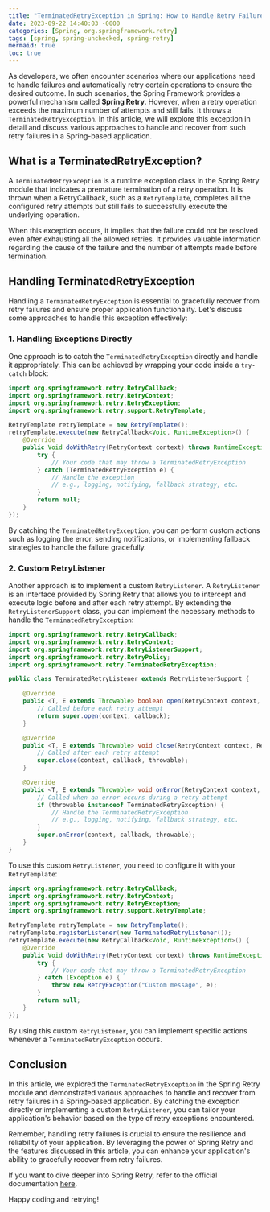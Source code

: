 ```yaml
---
title: "TerminatedRetryException in Spring: How to Handle Retry Failures in Your Application"
date: 2023-09-22 14:40:03 -0000
categories: [Spring, org.springframework.retry]
tags: [spring, spring-unchecked, spring-retry]
mermaid: true
toc: true
---
```



As developers, we often encounter scenarios where our applications need to handle failures and automatically retry certain operations to ensure the desired outcome. In such scenarios, the Spring Framework provides a powerful mechanism called **Spring Retry**. However, when a retry operation exceeds the maximum number of attempts and still fails, it throws a `TerminatedRetryException`. In this article, we will explore this exception in detail and discuss various approaches to handle and recover from such retry failures in a Spring-based application.

## What is a TerminatedRetryException?

A `TerminatedRetryException` is a runtime exception class in the Spring Retry module that indicates a premature termination of a retry operation. It is thrown when a RetryCallback, such as a `RetryTemplate`, completes all the configured retry attempts but still fails to successfully execute the underlying operation.

When this exception occurs, it implies that the failure could not be resolved even after exhausting all the allowed retries. It provides valuable information regarding the cause of the failure and the number of attempts made before termination.

## Handling TerminatedRetryException

Handling a `TerminatedRetryException` is essential to gracefully recover from retry failures and ensure proper application functionality. Let's discuss some approaches to handle this exception effectively:

### 1. Handling Exceptions Directly

One approach is to catch the `TerminatedRetryException` directly and handle it appropriately. This can be achieved by wrapping your code inside a `try-catch` block:

```java
import org.springframework.retry.RetryCallback;
import org.springframework.retry.RetryContext;
import org.springframework.retry.RetryException;
import org.springframework.retry.support.RetryTemplate;

RetryTemplate retryTemplate = new RetryTemplate();
retryTemplate.execute(new RetryCallback<Void, RuntimeException>() {
    @Override
    public Void doWithRetry(RetryContext context) throws RuntimeException {
        try {
            // Your code that may throw a TerminatedRetryException
        } catch (TerminatedRetryException e) {
            // Handle the exception
            // e.g., logging, notifying, fallback strategy, etc.
        }
        return null;
    }
});
```

By catching the `TerminatedRetryException`, you can perform custom actions such as logging the error, sending notifications, or implementing fallback strategies to handle the failure gracefully.

### 2. Custom RetryListener

Another approach is to implement a custom `RetryListener`. A `RetryListener` is an interface provided by Spring Retry that allows you to intercept and execute logic before and after each retry attempt. By extending the `RetryListenerSupport` class, you can implement the necessary methods to handle the `TerminatedRetryException`:

```java
import org.springframework.retry.RetryCallback;
import org.springframework.retry.RetryContext;
import org.springframework.retry.RetryListenerSupport;
import org.springframework.retry.RetryPolicy;
import org.springframework.retry.TerminatedRetryException;

public class TerminatedRetryListener extends RetryListenerSupport {

    @Override
    public <T, E extends Throwable> boolean open(RetryContext context, RetryCallback<T, E> callback) {
        // Called before each retry attempt
        return super.open(context, callback);
    }

    @Override
    public <T, E extends Throwable> void close(RetryContext context, RetryCallback<T, E> callback, Throwable throwable) {
        // Called after each retry attempt
        super.close(context, callback, throwable);
    }

    @Override
    public <T, E extends Throwable> void onError(RetryContext context, RetryCallback<T, E> callback, Throwable throwable) {
        // Called when an error occurs during a retry attempt
        if (throwable instanceof TerminatedRetryException) {
            // Handle the TerminatedRetryException
            // e.g., logging, notifying, fallback strategy, etc.
        }
        super.onError(context, callback, throwable);
    }
}
```

To use this custom `RetryListener`, you need to configure it with your `RetryTemplate`:

```java
import org.springframework.retry.RetryCallback;
import org.springframework.retry.RetryContext;
import org.springframework.retry.RetryException;
import org.springframework.retry.support.RetryTemplate;

RetryTemplate retryTemplate = new RetryTemplate();
retryTemplate.registerListener(new TerminatedRetryListener());
retryTemplate.execute(new RetryCallback<Void, RuntimeException>() {
    @Override
    public Void doWithRetry(RetryContext context) throws RuntimeException {
        try {
            // Your code that may throw a TerminatedRetryException
        } catch (Exception e) {
            throw new RetryException("Custom message", e);
        }
        return null;
    }
});
```

By using this custom `RetryListener`, you can implement specific actions whenever a `TerminatedRetryException` occurs.

## Conclusion

In this article, we explored the `TerminatedRetryException` in the Spring Retry module and demonstrated various approaches to handle and recover from retry failures in a Spring-based application. By catching the exception directly or implementing a custom `RetryListener`, you can tailor your application's behavior based on the type of retry exceptions encountered.

Remember, handling retry failures is crucial to ensure the resilience and reliability of your application. By leveraging the power of Spring Retry and the features discussed in this article, you can enhance your application's ability to gracefully recover from retry failures.

If you want to dive deeper into Spring Retry, refer to the official documentation [here](https://docs.spring.io/spring-batch/docs/current/reference/html/retry.html).

Happy coding and retrying!